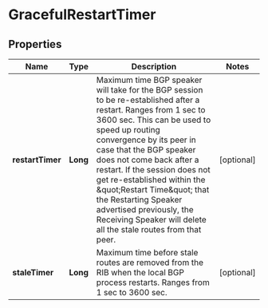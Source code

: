# GracefulRestartTimer

## Properties
Name | Type | Description | Notes
------------ | ------------- | ------------- | -------------
**restartTimer** | **Long** | Maximum time BGP speaker will take for the BGP session to be re-established after a restart. Ranges from 1 sec to 3600 sec. This can be used to speed up routing convergence by its peer in case that the BGP speaker does not come back after a restart. If the session does not get re-established within the \&quot;Restart Time\&quot; that the Restarting Speaker advertised previously, the Receiving Speaker will delete all the stale routes from that peer.  |  [optional]
**staleTimer** | **Long** | Maximum time before stale routes are removed from the RIB when the local BGP process restarts. Ranges from 1 sec to 3600 sec.  |  [optional]
